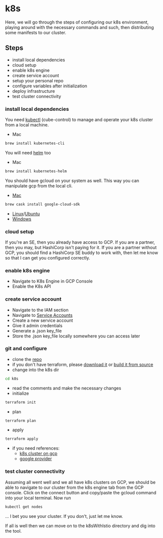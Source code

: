 # k8s
Here, we will go through the steps of configuring our k8s environment, playing around with the necessary commands and such, then distributing some manifests to our cluster.

## Steps
- install local dependencies
- cloud setup
- enable k8s engine
- create service account
- setup your personal repo
- configure variables after initialization
- deploy infrastructure
- test cluster connectivity

### install local dependencies
You need [kubectl](https://kubernetes.io/docs/tasks/tools/install-kubectl/) (cube-control) to manage and operate your k8s cluster from a local machine.
- Mac
```bash
brew install kubernetes-cli
```

You will need [helm](https://github.com/helm/helm) too
- Mac
```bash
brew install kubernetes-helm
```

You should have gcloud on your system as well. This way you can manipulate gcp from the local cli.
- [Mac](https://cloud.google.com/sdk/docs/quickstart-macos)
```bash
brew cask install google-cloud-sdk
```
- [Linux](https://cloud.google.com/sdk/docs/quickstart-linux)/[Ubuntu](https://cloud.google.com/sdk/docs/quickstart-debian-ubuntu)
- [Windows](https://cloud.google.com/sdk/docs/quickstart-windows)

### cloud setup
If you're an SE, then you already have access to GCP. If you are a partner, then you may, but HashiCorp isn't paying for it. If you are a partner without GCP, you should find a HashiCorp SE buddy to work with, then let me know so that I can get you configured correctly.

### enable k8s engine
- Navigate to K8s Engine in GCP Console
- Enable the K8s API

### create service account
- Navigate to the IAM section
- Navigate to [Service Accounts](https://console.cloud.google.com/projectselector/iam-admin/serviceaccounts?supportedpurview=project&project=&folder=&organizationId=)
- Create a new service account
- Give it admin credentials
- Generate a .json key_file
- Store the .json key_file locally somewhere you can access later

### git and configure
- clone the [repo](https://github.com/joshuaNjordan85/k8sIstioEnvoyConsulLab)
- if you don't have terraform, please [download it](https://www.terraform.io/downloads.html) or [build it from source](https://github.com/hashicorp/terraform)
- change into the k8s dir
```bash
cd k8s
```
- read the comments and make the necessary changes
- initialize
```bash
terraform init
```
- plan
```bash
terraform plan
```
- apply
```bash
terraform apply
```
- if you need references:
  - [k8s cluster on gcp](https://www.terraform.io/docs/providers/google/r/container_cluster.html)
  - [google provider](https://www.terraform.io/docs/providers/google/index.html)

### test cluster connectivity
Assuming all went well and we all have k8s clusters on GCP, we should be able to navigate to our cluster from the k8s engine tab from the GCP console. Click on the connect button and copy/paste the gcloud command into your local terminal. Now run
```bash
kubectl get nodes
```
... I bet you see your cluster. If you don't, just let me know.

If all is well then we can move on to the k8sWithIstio directory and dig into the tool.
